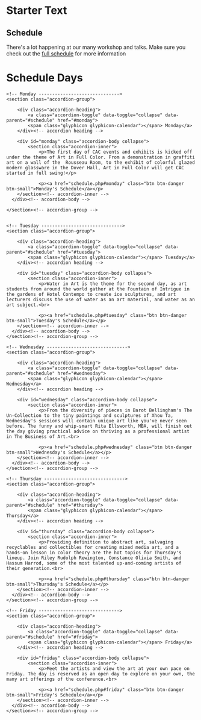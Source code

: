 <!---------------------------------------------------------------
https://www.tutorialrepublic.com/
https://bootstraptema.ru/stuff/snippets_bootstrap/3
https://bootstrapious.com/snippets
---------------------------------------------------------------->
Starter Text
=============
<aside class="schedule">
	<h2>Schedule</h2>
	<p>There's a lot happening at our many workshop and talks. Make sure you check out the <a href="schedule.php">full schedule</a> for more information</p>
</aside>


Schedule Days
=============

<div class="accordion" id="schedule">

	<!-- Monday ------------------------------>
	<section class="accordion-group">

		<div class="accordion-heading">
			<a class="accordion-toggle" data-toggle="collapse" data-parent="#schedule" href="#monday">
			<span class="glyphicon glyphicon-calendar"></span> Monday</a>
		</div><!-- accordion heading -->

		<div id="monday" class="accordion-body collapse">
			<section class="accordion-inner">
				<p>The first day of CAC events and exhibits is kicked off under the theme of Art in Full Color. From a demonstration in graffiti art on a wall of the  Rousseau Room, to the exhibit of colorful glazed modern glassware in the Dover Hall, Art in Full Color will get CAC started in full swing!</p>

				<p><a href="schedule.php#monday" class="btn btn-danger btn-small">Monday's Schedule</a></p>
	    </section><!-- accordion-inner -->
	  </div><!-- accordion-body -->

	</section><!-- accordion-group -->


	<!-- Tuesday ------------------------------>
	<section class="accordion-group">

		<div class="accordion-heading">
			<a class="accordion-toggle" data-toggle="collapse" data-parent="#schedule" href="#tuesday">
			<span class="glyphicon glyphicon-calendar"></span> Tuesday</a>
		</div><!-- accordion heading -->

		<div id="tuesday" class="accordion-body collapse">
			<section class="accordion-inner">
				<p>Water in Art is the theme for the second day, as art students from around the world gather at the Fountain of Intrigue in the gardens of Hotel Contempo to create ice sculptures, and art lecturers discuss the use of water as an art material, and water as an art subject.<br>

				<p><a href="schedule.php#tuesday" class="btn btn-danger btn-small">Tuesday's Schedule</a></p>
	    </section><!-- accordion-inner -->
	  </div><!-- accordion-body -->
	</section><!-- accordion-group -->

	<!-- Wednesday ------------------------------>
	<section class="accordion-group">

		<div class="accordion-heading">
			<a class="accordion-toggle" data-toggle="collapse" data-parent="#schedule" href="#wednesday">
			<span class="glyphicon glyphicon-calendar"></span> Wednesday</a>
		</div><!-- accordion heading -->

		<div id="wednesday" class="accordion-body collapse">
			<section class="accordion-inner">
				<p>From the diversity of pieces in Barot Bellingham's The Un-Collection to the tiny paintings and sculptures of Xhou Ta, Wednesday's sessions will contain unique art like you've never seen before. The funny and whip-smart Rita Ellsworth, MBA, will finish out the day giving practical advice on thriving as a professional artist in The Business of Art.<br>

				<p><a href="schedule.php#wednesday" class="btn btn-danger btn-small">Wednesday's Schedule</a></p>
	    </section><!-- accordion-inner -->
	  </div><!-- accordion-body -->
	</section><!-- accordion-group -->

	<!-- Thursday ------------------------------>
	<section class="accordion-group">

		<div class="accordion-heading">
			<a class="accordion-toggle" data-toggle="collapse" data-parent="#schedule" href="#thursday">
			<span class="glyphicon glyphicon-calendar"></span> Thursday</a>
		</div><!-- accordion heading -->

		<div id="thursday" class="accordion-body collapse">
			<section class="accordion-inner">
				<p>Providing definition to abstract art, salvaging recyclables and collectibles for creating mixed media art, and a hands-on lesson in color theory are the hot topics for Thursday's lineup. Join Riley Rudolph Rewington, Constance Olivia Smith, and Hassum Harrod, some of the most talented up-and-coming artists of their generation.<br>

				<p><a href="schedule.php#thursday" class="btn btn-danger btn-small">Thursday's Schedule</a></p>
	    </section><!-- accordion-inner -->
	  </div><!-- accordion-body -->
	</section><!-- accordion-group -->

	<!-- Friday ------------------------------>
	<section class="accordion-group">

		<div class="accordion-heading">
			<a class="accordion-toggle" data-toggle="collapse" data-parent="#schedule" href="#friday">
			<span class="glyphicon glyphicon-calendar"></span> Friday</a>
		</div><!-- accordion heading -->

		<div id="friday" class="accordion-body collapse">
			<section class="accordion-inner">
				<p>Meet the artists and view the art at your own pace on Friday. The day is reserved as an open day to explore on your own, the many art offerings of the conference.<br>

				<p><a href="schedule.php#friday" class="btn btn-danger btn-small">Friday's Schedule</a></p>
	    </section><!-- accordion-inner -->
	  </div><!-- accordion-body -->
	</section><!-- accordion-group -->

</div><!-- schedule accordion -->

<script>
//controlling opening of accordions
    $('#monday.accordion-body').addClass('in');

    $('#artists #tuesday.accordion-body').addClass('in');
    $('#artists #wednesday.accordion-body').addClass('in');
    $('#artists #thursday.accordion-body').addClass('in');
    $('#artists #friday.accordion-body').addClass('in');
</script>